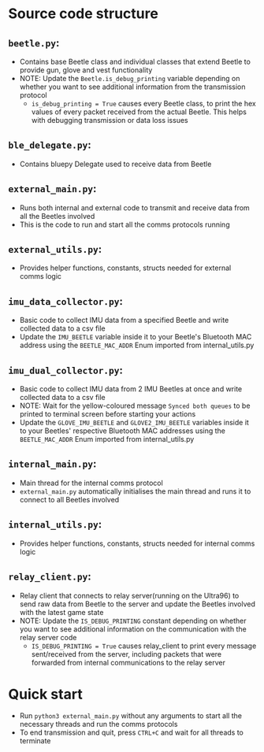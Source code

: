 # Source code structure
## `beetle.py`: 
- Contains base Beetle class and individual classes that extend Beetle to provide gun, glove and vest functionality
- NOTE: Update the `Beetle.is_debug_printing` variable depending on whether you want to see additional information from the transmission protocol
    - `is_debug_printing = True` causes every Beetle class, to print the hex values of every packet received from the actual Beetle. This helps with debugging transmission or data loss issues

## `ble_delegate.py`: 
- Contains bluepy Delegate used to receive data from Beetle

## `external_main.py`: 
- Runs both internal and external code to transmit and receive data from all the Beetles involved
- This is the code to run and start all the comms protocols running

## `external_utils.py`: 
- Provides helper functions, constants, structs needed for external comms logic

## `imu_data_collector.py`: 
- Basic code to collect IMU data from a specified Beetle and write collected data to a csv file
- Update the `IMU_BEETLE` variable inside it to your Beetle's Bluetooth MAC address using the `BEETLE_MAC_ADDR` Enum imported from internal_utils.py

## `imu_dual_collector.py`: 
- Basic code to collect IMU data from 2 IMU Beetles at once and write collected data to a csv file
- NOTE: Wait for the yellow-coloured message `Synced both queues` to be printed to terminal screen before starting your actions
- Update the `GLOVE_IMU_BEETLE` and `GLOVE2_IMU_BEETLE` variables inside it to your Beetles' respective Bluetooth MAC addresses using the `BEETLE_MAC_ADDR` Enum imported from internal_utils.py

## `internal_main.py`: 
- Main thread for the internal comms protocol
- `external_main.py` automatically initialises the main thread and runs it to connect to all Beetles involved

## `internal_utils.py`: 
- Provides helper functions, constants, structs needed for internal comms logic

## `relay_client.py`: 
- Relay client that connects to relay server(running on the Ultra96) to send raw data from Beetle to the server and update the Beetles involved with the latest game state
- NOTE: Update the `IS_DEBUG_PRINTING` constant depending on whether you want to see additional information on the communication with the relay server code
    - `IS_DEBUG_PRINTING = True` causes relay_client to print every message sent/received from the server, including packets that were forwarded from internal communications to the relay server

# Quick start
- Run `python3 external_main.py` without any arguments to start all the necessary threads and run the comms protocols
- To end transmission and quit, press `CTRL+C` and wait for all threads to terminate

